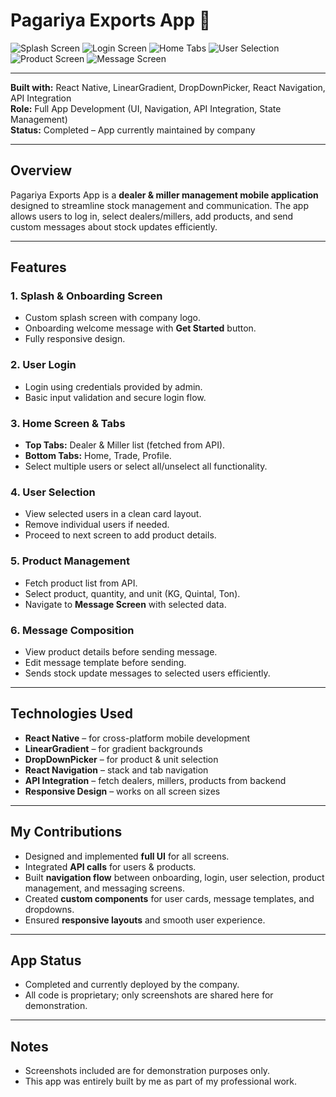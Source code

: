# Pagariya Exports App 📱

![Splash Screen](./screenshots/splash.png)
![Login Screen](./screenshots/login.png)
![Home Tabs](./screenshots/home_tabs.png)
![User Selection](./screenshots/user_selection.png)
![Product Screen](./screenshots/product.png)
![Message Screen](./screenshots/message.png)

---

**Built with:** React Native, LinearGradient, DropDownPicker, React Navigation, API Integration  
**Role:** Full App Development (UI, Navigation, API Integration, State Management)  
**Status:** Completed – App currently maintained by company  

---

## Overview  

Pagariya Exports App is a **dealer & miller management mobile application** designed to streamline stock management and communication. The app allows users to log in, select dealers/millers, add products, and send custom messages about stock updates efficiently.  

---

## Features  

### 1. Splash & Onboarding Screen  
- Custom splash screen with company logo.  
- Onboarding welcome message with **Get Started** button.  
- Fully responsive design.  

### 2. User Login  
- Login using credentials provided by admin.  
- Basic input validation and secure login flow.  

### 3. Home Screen & Tabs  
- **Top Tabs:** Dealer & Miller list (fetched from API).  
- **Bottom Tabs:** Home, Trade, Profile.  
- Select multiple users or select all/unselect all functionality.  

### 4. User Selection  
- View selected users in a clean card layout.  
- Remove individual users if needed.  
- Proceed to next screen to add product details.  

### 5. Product Management  
- Fetch product list from API.  
- Select product, quantity, and unit (KG, Quintal, Ton).  
- Navigate to **Message Screen** with selected data.  

### 6. Message Composition  
- View product details before sending message.  
- Edit message template before sending.  
- Sends stock update messages to selected users efficiently.  

---

## Technologies Used  
- **React Native** – for cross-platform mobile development  
- **LinearGradient** – for gradient backgrounds  
- **DropDownPicker** – for product & unit selection  
- **React Navigation** – stack and tab navigation  
- **API Integration** – fetch dealers, millers, products from backend  
- **Responsive Design** – works on all screen sizes  

---

## My Contributions  
- Designed and implemented **full UI** for all screens.  
- Integrated **API calls** for users & products.  
- Built **navigation flow** between onboarding, login, user selection, product management, and messaging screens.  
- Created **custom components** for user cards, message templates, and dropdowns.  
- Ensured **responsive layouts** and smooth user experience.  

---

## App Status  
- Completed and currently deployed by the company.  
- All code is proprietary; only screenshots are shared here for demonstration.  

---

## Notes  
- Screenshots included are for demonstration purposes only.  
- This app was entirely built by me as part of my professional work.  
